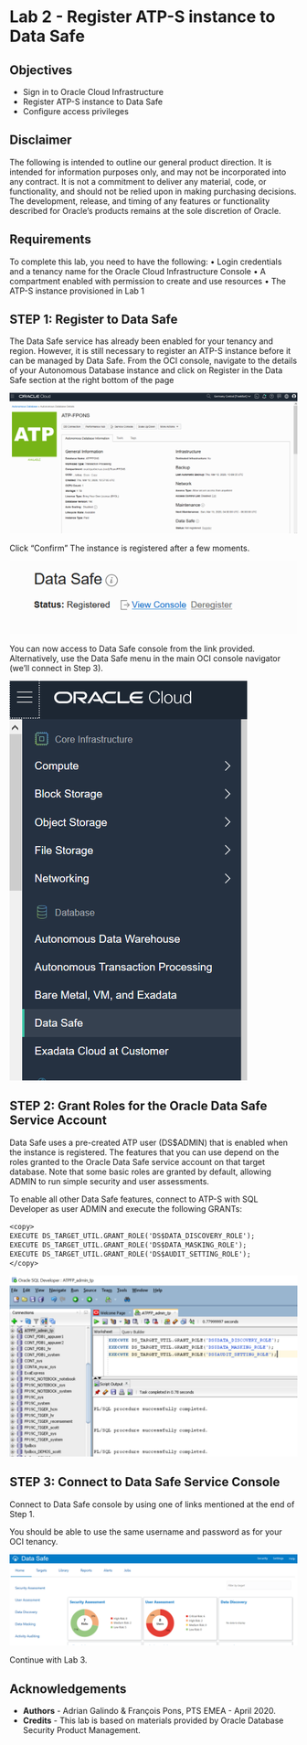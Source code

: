 # Lab 2 - Register ATP-S instance to Data Safe  #

## Objectives

* Sign in to Oracle Cloud Infrastructure
* Register ATP-S instance to Data Safe
* Configure access privileges

## Disclaimer ##

The following is intended to outline our general product direction. It is intended for information purposes only, and may not be incorporated into any contract. It is not a commitment to deliver any material, code, or functionality, and should not be relied upon in making purchasing decisions. The development, release, and timing of any features or functionality described for Oracle’s products remains at the sole discretion of Oracle.

## Requirements ##

To complete this lab, you need to have the following:
•	Login credentials and a tenancy name for the Oracle Cloud Infrastructure Console
•	A compartment enabled with permission to create and use resources
•	The ATP-S instance provisioned in Lab 1

## STEP 1: Register to Data Safe

The Data Safe service has already been enabled for your tenancy and region.
However, it is still necessary to register an ATP-S instance before it can be managed by Data Safe.
From the OCI console, navigate to the details of your Autonomous Database instance and click on Register in the Data Safe section at the right bottom of the page

![Alternative text](./images/img01.png " ")

Click “Confirm”
The instance is registered after a few moments.

![Alternative text](./images/img02.png " ")

You can now  access to Data Safe console from the link provided. Alternatively, use the Data Safe menu in the main OCI console navigator (we’ll connect in Step 3).

![Alternative text](./images/img03.png " ")

## STEP 2: Grant Roles for the Oracle Data Safe Service Account

Data Safe uses a pre-created ATP user (DS$ADMIN) that is enabled when the instance is registered.
The features that you can use depend on the roles granted to the Oracle Data Safe service account on that target database.
Note that some basic roles are granted by default, allowing ADMIN to run simple security and user assessments.

To enable all other Data Safe features, connect to ATP-S with SQL Developer as user ADMIN and execute the following GRANTs:

````
<copy>
EXECUTE DS_TARGET_UTIL.GRANT_ROLE('DS$DATA_DISCOVERY_ROLE');
EXECUTE DS_TARGET_UTIL.GRANT_ROLE('DS$DATA_MASKING_ROLE');
EXECUTE DS_TARGET_UTIL.GRANT_ROLE('DS$AUDIT_SETTING_ROLE'); 
</copy>
````

![Alternative text](./images/img04.png " ")

## STEP 3: Connect to Data Safe Service Console

Connect to Data Safe console by using one of links mentioned at the end of Step 1.

You should be able to use the same username and password as for your OCI tenancy.

![Alternative text](./images/img05.png " ")

Continue with Lab 3.

## Acknowledgements ##

- **Authors** - Adrian Galindo & François Pons, PTS EMEA - April 2020.
- **Credits** - This lab is based on materials provided by Oracle Database Security Product Management.
